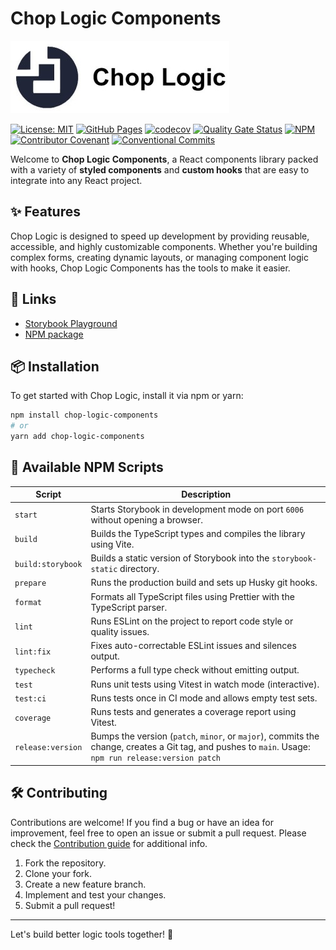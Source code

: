 # Chop Logic Components

![Chop Logic](public/logo.jpeg)

[![License: MIT](https://img.shields.io/badge/License-MIT-yellow.svg)](https://opensource.org/licenses/MIT)
[![GitHub Pages](https://github.com/ChopLogic/chop-logic-components/actions/workflows/github-pages.yml/badge.svg)](https://github.com/ChopLogic/chop-logic-components/actions/workflows/github-pages.yml)
[![codecov](https://codecov.io/gh/ChopLogic/chop-logic-components/graph/badge.svg?token=0M1IKB16FN)](https://codecov.io/gh/ChopLogic/chop-logic-components)
[![Quality Gate Status](https://sonarcloud.io/api/project_badges/measure?project=ChopLogic_chop-logic-components&metric=alert_status)](https://sonarcloud.io/summary/new_code?id=ChopLogic_chop-logic-components)
[![NPM](https://github.com/ChopLogic/chop-logic-components/actions/workflows/npm.yml/badge.svg)](https://github.com/ChopLogic/chop-logic-components/actions/workflows/npm.yml)
[![Contributor Covenant](https://img.shields.io/badge/Contributor%20Covenant-2.1-4baaaa.svg)](CODE_OF_CONDUCT.md)
[![Conventional Commits](https://img.shields.io/badge/Conventional%20Commits-1.0.0-%23FE5196?logo=conventionalcommits&logoColor=white)](https://conventionalcommits.org)

Welcome to **Chop Logic Components**, a React components library packed with a variety of **styled
components** and **custom hooks** that are easy to integrate into any React project.

## ✨ Features

Chop Logic is designed to speed up development by providing reusable, accessible, and highly customizable components.
Whether you're building complex forms, creating dynamic layouts, or managing component logic with hooks, Chop Logic
Components has the tools to make it easier.

## 🔗 Links

- [Storybook Playground](https://choplogic.github.io/chop-logic-components)
- [NPM package](https://www.npmjs.com/package/chop-logic-components)

## 📦 Installation

To get started with Chop Logic, install it via npm or yarn:

```bash
npm install chop-logic-components
# or
yarn add chop-logic-components
```

## 📜 Available NPM Scripts

| Script            | Description                                                                                                                                           |
| ----------------- | ----------------------------------------------------------------------------------------------------------------------------------------------------- |
| `start`           | Starts Storybook in development mode on port `6006` without opening a browser.                                                                        |
| `build`           | Builds the TypeScript types and compiles the library using Vite.                                                                                      |
| `build:storybook` | Builds a static version of Storybook into the `storybook-static` directory.                                                                           |
| `prepare`         | Runs the production build and sets up Husky git hooks.                                                                                                |
| `format`          | Formats all TypeScript files using Prettier with the TypeScript parser.                                                                               |
| `lint`            | Runs ESLint on the project to report code style or quality issues.                                                                                    |
| `lint:fix`        | Fixes auto-correctable ESLint issues and silences output.                                                                                             |
| `typecheck`       | Performs a full type check without emitting output.                                                                                                   |
| `test`            | Runs unit tests using Vitest in watch mode (interactive).                                                                                             |
| `test:ci`         | Runs tests once in CI mode and allows empty test sets.                                                                                                |
| `coverage`        | Runs tests and generates a coverage report using Vitest.                                                                                              |
| `release:version` | Bumps the version (`patch`, `minor`, or `major`), commits the change, creates a Git tag, and pushes to `main`. Usage: `npm run release:version patch` |

## 🛠 Contributing

Contributions are welcome! If you find a bug or have an idea for improvement, feel free to open an issue or submit a
pull request. Please check the [Contribution guide](CONTRIBUTING.md) for additional info.

1. Fork the repository.
2. Clone your fork.
3. Create a new feature branch.
4. Implement and test your changes.
5. Submit a pull request!

---

Let's build better logic tools together! 🚀
